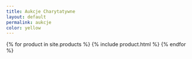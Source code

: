 ```yaml
---
title: Aukcje Charytatywne
layout: default
permalink: aukcje
color: yellow
---
```

{% for product in site.products %}
  {% include product.html %}
{% endfor %}